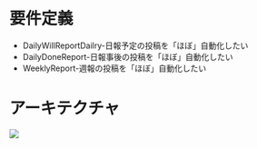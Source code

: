 # 要件定義

- DailyWillReportDailry-日報予定の投稿を「ほぼ」自動化したい
- DailyDoneReport-日報事後の投稿を「ほぼ」自動化したい
- WeeklyReport-週報の投稿を「ほぼ」自動化したい

# アーキテクチャ

![]('./assets/images/docs/daily_will_report_architecture.png')
